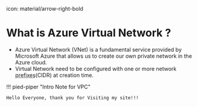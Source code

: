 icon: material/arrow-right-bold
<!-- icon: material/folder-network-outline -->
# What is Azure Virtual Network ?

- Azure Virtual Network (VNet) is a fundamental service provided by Microsoft Azure that allows us to create our own private network in the Azure cloud.
- Virtual Network need to be configured with one or more network <abbr title="Refers to the portion of an IP address that define Network Segment">prefixes</abbr>(CIDR) at creation time.




















!!! pied-piper "Intro Note for VPC"

    Hello Everyone, thank you for Visiting my site!!!